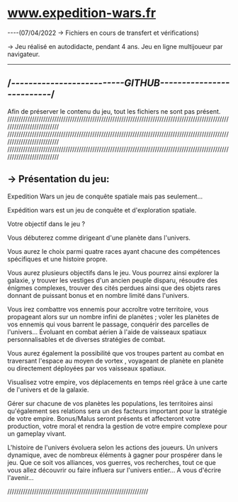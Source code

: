 # www.expedition-wars.fr

----(07/04/2022 -> Fichiers en cours de transfert et vérifications)


-> Jeu réalisé en autodidacte, pendant 4 ans. Jeu en ligne multijoueur par navigateur.

--------------------------------------------------------------
/*--------------------------GITHUB--------------------------*/
--------------------------------------------------------------

Afin de préserver le contenu du jeu, tout les fichiers ne sont pas présent.
//////////////////////////////////////////////////////////////////////////////////////////////////////////////////////////
//////////////////////////////////////////////////////////////////////////////////////////////////////////////////////////
//////////////////////////////////////////////////////////////////////////////////////////////////////////////////////////

-> Présentation du jeu:
---------------------------------------------------
Expedition Wars un jeu de conquête spatiale mais pas seulement...

Expédition wars est un jeu de conquête et d'exploration spatiale.

Votre objectif dans le jeu ?

Vous débuterez comme dirigeant d'une planète dans l'univers.

Vous aurez le choix parmi quatre races ayant chacune des compétences spécifiques et une histoire propre.

Vous aurez plusieurs objectifs dans le jeu. Vous pourrez ainsi explorer la galaxie, y trouver les vestiges d'un ancien peuple disparu, résoudre des énigmes complexes, trouver des cités perdues ainsi que des objets rares donnant de puissant bonus et en nombre limité dans l'univers.

Vous irez combattre vos ennemis pour accroître votre territoire, vous propageant alors sur un nombre infini de planètes ; voler les planètes de vos ennemis qui vous barrent le passage, conquérir des parcelles de l'univers... Évoluant en combat aérien à l'aide de vaisseaux spatiaux personnalisables et de diverses stratégies de combat.

Vous aurez également la possibilité que vos troupes partent au combat en traversant l'espace au moyen de vortex , voyageant de planète en planète ou directement déployées par vos vaisseaux spatiaux.

Visualisez votre empire, vos déplacements en temps réel grâce à une carte de l'univers et de la galaxie.

Gérer sur chacune de vos planètes les populations, les territoires ainsi qu'également ses relations sera un des facteurs important pour la stratégie de votre empire. Bonus/Malus seront présents et affecteront votre production, votre moral et rendra la gestion de votre empire complexe pour un gameplay vivant.

L'histoire de l'univers évoluera selon les actions des joueurs. Un univers dynamique, avec de nombreux éléments à gagner pour prospérer dans le jeu. Que ce soit vos alliances, vos guerres, vos recherches, tout ce que vous allez découvrir ou faire influera sur l'univers entier... A vous d'écrire l'avenir...

///////////////////////////////////////////////////////////////


